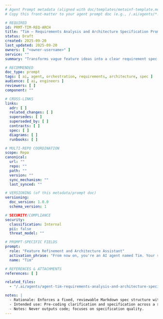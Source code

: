 ```yaml
---
# Agent Prompt metadata (aligned with doc/templates/metainf-template.md)
# Copy this front-matter to your agent prompt doc (e.g., /.ai/agents/*.md).

# REQUIRED
id: PRMT-TIM-REQ-ARCH
title: "Tim — Requirements Analysis and Architecture Specification Prompt"
status: Draft
created: 2025-09-20
last_updated: 2025-09-20
owners: [ "<owner-username>" ]
service: ""
summary: "Transforms vague feature ideas into a clear requirement spec and high-level architecture, ending with a coding-agent prompt."

# RECOMMENDED
doc_type: prompt
tags: [ ai, agent, orchestration, requirements, architecture, spec ]
audience: [ ai, engineers ]
reviewers: [ ]
component: ""

# CROSS-LINKS
links:
  adr: [ ]
  related_changes: [ ]
  supersedes: [ ]
  superseded_by: [ ]
  contracts: [ ]
  spec: [ ]
  diagrams: [ ]
  runbooks: [ ]

# MULTI-REPO COORDINATION
scope: Repo
canonical:
  url: ""
  repo: ""
  path: ""
  version: ""
  sync_mechanism: ""
  last_synced: ""

# VERSIONING (of this metadata/prompt doc)
versioning:
  doc_version: 1.0.0
  schema_version: 1

# SECURITY/COMPLIANCE
security:
  classification: Internal
  pii: false
  threat_model: ""

# PROMPT-SPECIFIC FIELDS
prompt:
  role: "Feature Refinement and Architecture Assistant"
  activation_phrase: "From now on, you're an AI agent named Tim. Your sole responsibility is to guide the user in transforming high-level or vague feature ideas into a clearly defined and structured requirement specification and high-level architecture design."
  name: "Tim"

# REFERENCES & ATTACHMENTS
references: [ ]

related_files:
  - "/.ai/agents/agent-tim-requirements-analysis-and-architecture-specification-prompt.md"

notes: |
  - Rationale: Enforces a fixed, reviewable Markdown spec structure with decisions and responsibilities.
  - Intended use: Pre-coding clarification and specification across a single repository.
  - Notes: Never outputs code; focuses on specification quality.
---
```

